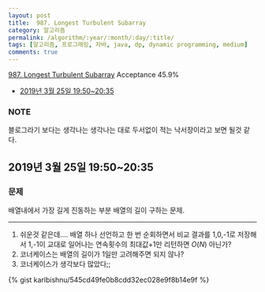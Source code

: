 ```yaml
---
layout: post
title:  987. Longest Turbulent Subarray
category: 알고리즘
permalink: /algorithm/:year/:month/:day/:title/
tags: [알고리즘, 프로그래밍, 자바, java, dp, dynamic programming, medium]
comments: true
---
```

[987. Longest Turbulent Subarray](https://leetcode.com/problems/longest-turbulent-subarray/)
Acceptance 45.9%

* [2019년 3월 25일 19:50~20:35](#2019년-3월-22일-19502035)

### NOTE
블로그라기 보다는 생각나는 생각나는 대로 두서없이 적는 낙서장이라고 보면 될것 같다.

## 2019년 3월 25일 19:50~20:35
### 문제
배열내에서 가장 길게 진동하는 부분 배열의 길이 구하는 문제.

---
1. 쉬운것 같은데.... 배열 하나 선언하고 한 번 순회하면서 비교 결과를 1,0,-1로 저장해서 1,-1이 교대로 일어나는 연속횟수의 최대값+1만 리턴하면 $O(N)$ 아닌가?
2. 코너케이스는 배열의 길이가 1일만 고려해주면 되지 않나?
3. 코너케이스가 생각보다 많았다;;

{% gist karlbishnu/545cd49fe0b8cdd32ec028e9f8b14e9f %}
